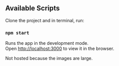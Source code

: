 ## Available Scripts

Clone the project and in terminal, run:

### `npm start`

Runs the app in the development mode.<br />
Open [http://localhost:3000](http://localhost:3000) to view it in the browser.

Not hosted because the images are large.
